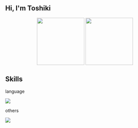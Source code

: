 ## Hi, I'm Toshiki
<div align="center">
  <img height="150em" src="https://github-readme-stats.vercel.app/api/top-langs/?username=tharaguc&layout=compact&theme=onedark">
  <img height="150em" src="https://badge42.vercel.app/api/v2/cl38fm3st003009l95xe7r6ua/stats?cursusId=21&coalitionId=undefined">
</div>

## Skills
<p>language</p>
<img src="https://skillicons.dev/icons?i=c,go,js,python" />
<p>others</p>
<img src="https://skillicons.dev/icons?i=nodejs,react,linux,bash,git,materialui" />
